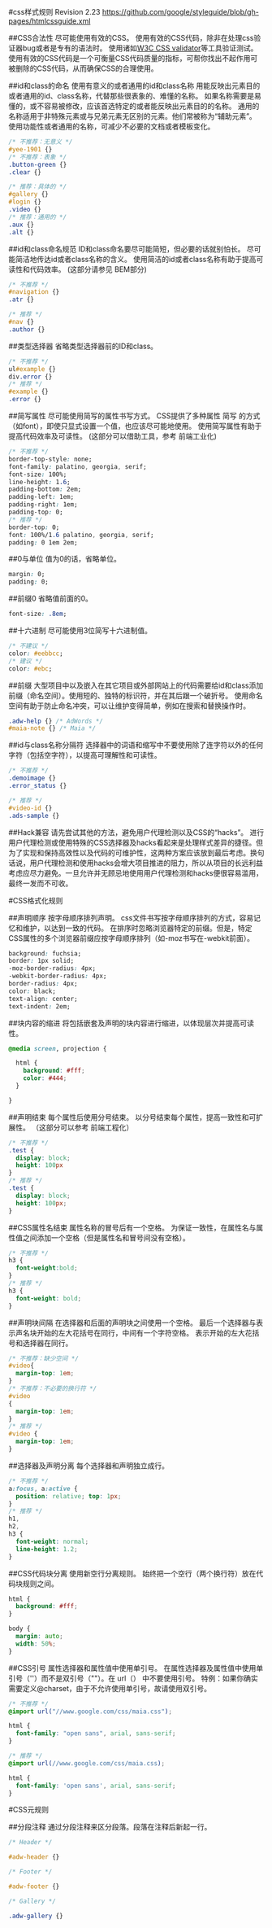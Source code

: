 #css样式规则
Revision 2.23
https://github.com/google/styleguide/blob/gh-pages/htmlcssguide.xml

##CSS合法性
尽可能使用有效的CSS。
使用有效的CSS代码，除非在处理css验证器bug或者是专有的语法时。
使用诸如[W3C CSS validator](http://jigsaw.w3.org/css-validator/)等工具验证测试。
使用有效的CSS代码是一个可衡量CSS代码质量的指标，可帮你找出不起作用可被删除的CSS代码，从而确保CSS的合理使用。

##id和class的命名
使用有意义的或者通用的id和class名称
用能反映出元素目的或者通用的id、class名称，代替那些很表象的、难懂的名称。
如果名称需要是易懂的，或不容易被修改，应该首选特定的或者能反映出元素目的的名称。
通用的名称适用于非特殊元素或与兄弟元素无区别的元素。他们常被称为“辅助元素”。
使用功能性或者通用的名称，可减少不必要的文档或者模板变化。

```css
/* 不推荐：无意义 */
#yee-1901 {}
/* 不推荐：表象 */
.button-green {}
.clear {}

/* 推荐：具体的 */
#gallery {}
#login {}
.video {}
/* 推荐：通用的 */
.aux {}
.alt {}
```

##id和class命名规范
ID和class命名要尽可能简短，但必要的话就别怕长。
尽可能简洁地传达id或者class名称的含义。
使用简洁的id或者class名称有助于提高可读性和代码效率。
(这部分请参见 BEM部分)

```css
/* 不推荐 */
#navigation {}
.atr {}

/* 推荐 */
#nav {}
.author {}
```

##类型选择器
省略类型选择器前的ID和class。

```css
/* 不推荐 */
ul#example {}
div.error {}
/* 推荐 */
#example {}
.error {}
```

##简写属性
尽可能使用简写的属性书写方式。
CSS提供了多种属性 简写 的方式（如font），即使只显式设置一个值，也应该尽可能地使用。
使用简写属性有助于提高代码效率及可读性。
(这部分可以借助工具，参考 前端工业化)

```css
/* 不推荐 */
border-top-style: none;
font-family: palatino, georgia, serif;
font-size: 100%;
line-height: 1.6;
padding-bottom: 2em;
padding-left: 1em;
padding-right: 1em;
padding-top: 0;
/* 推荐 */
border-top: 0;
font: 100%/1.6 palatino, georgia, serif;
padding: 0 1em 2em;
```

##0与单位
值为0的话，省略单位。

```css
margin: 0;
padding: 0;
```

##前缀0
省略值前面的0。

```css
font-size: .8em;
```

##十六进制
尽可能使用3位简写十六进制值。

```css
/* 不建议 */
color: #eebbcc;
/* 建议 */
color: #ebc;
```

##前缀
大型项目中以及嵌入在其它项目或外部网站上的代码需要给id和class添加前缀（命名空间）。使用短的、独特的标识符，并在其后跟一个破折号。 使用命名空间有助于防止命名冲突，可以让维护变得简单，例如在搜索和替换操作时。

```css
.adw-help {} /* AdWords */
#maia-note {} /* Maia */
```

##id与class名称分隔符
选择器中的词语和缩写中不要使用除了连字符以外的任何字符（包括空字符），以提高可理解性和可读性。

```css
/* 不推荐 */
.demoimage {}
.error_status {}

/* 推荐 */
#video-id {}
.ads-sample {}
```

##Hack兼容
请先尝试其他的方法，避免用户代理检测以及CSS的“hacks”。
进行用户代理检测或使用特殊的CSS选择器及hacks看起来是处理样式差异的捷径。但为了实现和保持高效性以及代码的可维护性，这两种方案应该放到最后考虑。换句话说，用户代理检测和使用hacks会增大项目推进的阻力，所以从项目的长远利益考虑应尽力避免。一旦允许并无顾忌地使用用户代理检测和hacks便很容易滥用，最终一发而不可收。


#CSS格式化规则

##声明顺序
按字母顺序排列声明。
css文件书写按字母顺序排列的方式，容易记忆和维护，以达到一致的代码。
在排序时忽略浏览器特定的前缀。但是，特定CSS属性的多个浏览器前缀应按字母顺序排列（如-moz书写在-webkit前面）。

```css
background: fuchsia;
border: 1px solid;
-moz-border-radius: 4px;
-webkit-border-radius: 4px;
border-radius: 4px;
color: black;
text-align: center;
text-indent: 2em;
```

##块内容的缩进
将包括嵌套及声明的块内容进行缩进，以体现层次并提高可读性。

```css
@media screen, projection {

  html {
    background: #fff;
    color: #444;
  }

}
```

##声明结束
每个属性后使用分号结束。
以分号结束每个属性，提高一致性和可扩展性。
（这部分可以参考 前端工程化）

```css
/* 不推荐 */
.test {
  display: block;
  height: 100px
}
/* 推荐 */
.test {
  display: block;
  height: 100px;
}
```

##CSS属性名结束
属性名称的冒号后有一个空格。
为保证一致性，在属性名与属性值之间添加一个空格（但是属性名和冒号间没有空格）。

```css
/* 不推荐 */
h3 {
  font-weight:bold;
}
/* 推荐 */
h3 {
  font-weight: bold;
}
```

##声明块间隔
在选择器和后面的声明块之间使用一个空格。
最后一个选择器与表示声名块开始的左大花括号在同行，中间有一个字符空格。
表示开始的左大花括号和选择器在同行。

```css
/* 不推荐：缺少空间 */
#video{
  margin-top: 1em;
}
/* 不推荐：不必要的换行符 */
#video
{
  margin-top: 1em;
}
/* 推荐 */
#video {
  margin-top: 1em;
}
```

##选择器及声明分离
每个选择器和声明独立成行。

```css
/* 不推荐 */
a:focus, a:active {
  position: relative; top: 1px;
}
/* 推荐 */
h1,
h2,
h3 {
  font-weight: normal;
  line-height: 1.2;
}
```

##CSS代码块分离
使用新空行分离规则。
始终把一个空行（两个换行符）放在代码块规则之间。

```css
html {
  background: #fff;
}

body {
  margin: auto;
  width: 50%;
}
```

##CSS引号
属性选择器和属性值中使用单引号。
在属性选择器及属性值中使用单引号（''）而不是双引号（""）。在 url（） 中不要使用引号。
特例：如果你确实需要定义@charset，由于不允许使用单引号，故请使用双引号。

```css
/* 不推荐 */
@import url("//www.google.com/css/maia.css");

html {
  font-family: "open sans", arial, sans-serif;
}

/* 推荐 */
@import url(//www.google.com/css/maia.css);

html {
  font-family: 'open sans', arial, sans-serif;
}
```

#CSS元规则

##分段注释
通过分段注释来区分段落。段落在注释后新起一行。

```css
/* Header */

#adw-header {}

/* Footer */

#adw-footer {}

/* Gallery */

.adw-gallery {}
```

